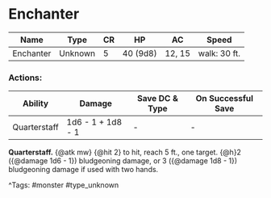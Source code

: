 # Enchanter

| Name | Type | CR | HP | AC | Speed |
|------|------|----|----|----|-------|
| Enchanter | Unknown | 5 | 40 (9d8) | 12, 15 | walk: 30 ft. |

### Actions:

| Ability | Damage | Save DC & Type | On Successful Save |
|---------|--------|----------------|--------------------|
| Quarterstaff | 1d6 - 1 + 1d8 - 1 | - | - |


**Quarterstaff.** {@atk mw} {@hit 2} to hit, reach 5 ft., one target. {@h}2 ({@damage 1d6 - 1}) bludgeoning damage, or 3 ({@damage 1d8 - 1}) bludgeoning damage if used with two hands.

^Tags: #monster #type_unknown